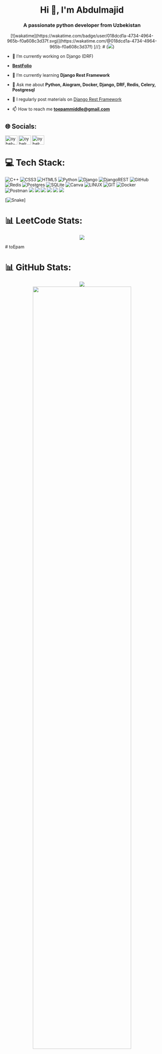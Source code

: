 <h1 align="center">Hi 👋, I'm Abdulmajid</h1>
<h3 align="center">A passionate python developer from Uzbekistan</h3>
<p align="center">
[![wakatime](https://wakatime.com/badge/user/018dcd1a-4734-4964-965b-f0a608c3d37f.svg)](https://wakatime.com/@018dcd1a-4734-4964-965b-f0a608c3d37f)
[//]: # (<a href="https://wakatime.com/@toepam" target="_blank"><img src="https://wakatime.com/badge/user/db09ea1e-a9cf-4643-a860-074ea73193d3.svg" /></a>)
</p>

- 🔭 I’m currently working on Django (DRF)

- [**BestFolio**](https://rozievich.pythonanywhere.com/)

- 🌱 I’m currently learning **Django Rest Framework**

- 💬 Ask me about **Python, Aiogram, Docker, Django, DRF, Redis, Celery, Postgresql**
- 📰 I regularly post materials on [Django Rest Framework](https://t.me/+jA2bxo8NKlJmNjFi)
- 📫 How to reach me **toepammiddle@gmail.com**

[//]: # (- 📄 Know about my experiences by this )

## 🌐 Socials:
<p align="left">
<a href="https://www.linkedin.com/in/under-web/" target="blank"><img align="center" src="https://raw.githubusercontent.com/rahuldkjain/github-profile-readme-generator/master/src/images/icons/Social/linked-in-alt.svg" alt="oybek-nurmamatov-036249263" height="30" width="40" /></a>
<a href="https://instagram.com/yunusovabdulmajid" target="blank"><img align="center" src="https://raw.githubusercontent.com/rahuldkjain/github-profile-readme-generator/master/src/images/icons/Social/instagram.svg" alt="oybek_rozievich" height="30" width="40" /></a>
<a href="https://leetcode.com/toepammiddle/" target="blank"><img align="center" src="https://raw.githubusercontent.com/rahuldkjain/github-profile-readme-generator/master/src/images/icons/Social/leet-code.svg" alt="oybek_2003" height="30" width="40" /></a>
</p>

# 💻 Tech Stack:

[//]: # (![AWS]&#40;https://img.shields.io/badge/AWS-%23FF9900.svg?style=for-the-badge&logo=amazon-aws&logoColor=white&#41; )
[//]: # (![DigitalOcean]&#40;https://img.shields.io/badge/DigitalOcean-%230167ff.svg?style=for-the-badge&logo=digitalOcean&logoColor=white&#41; )
[//]: # (![Anaconda]&#40;https://img.shields.io/badge/Anaconda-%2344A833.svg?style=for-the-badge&logo=anaconda&logoColor=white&#41; )
[//]: # (![FastAPI]&#40;https://img.shields.io/badge/FastAPI-005571?style=for-the-badge&logo=fastapi&#41; )
[//]: # (![Nginx]&#40;https://img.shields.io/badge/nginx-%23009639.svg?style=for-the-badge&logo=nginx&logoColor=white&#41; )
[//]: # (![Swagger]&#40;https://img.shields.io/badge/-Swagger-%23Clojure?style=for-the-badge&logo=swagger&logoColor=white&#41;)

![C++](https://img.shields.io/badge/c++-%2300599C.svg?style=for-the-badge&logo=c%2B%2B&logoColor=white) ![CSS3](https://img.shields.io/badge/css3-%231572B6.svg?style=for-the-badge&logo=css3&logoColor=white) ![HTML5](https://img.shields.io/badge/html5-%23E34F26.svg?style=for-the-badge&logo=html5&logoColor=white) ![Python](https://img.shields.io/badge/python-3670A0?style=for-the-badge&logo=python&logoColor=ffdd54)
![Django](https://img.shields.io/badge/django-%23092E20.svg?style=for-the-badge&logo=django&logoColor=white) ![DjangoREST](https://img.shields.io/badge/DJANGO-REST-ff1709?style=for-the-badge&logo=django&logoColor=white&color=ff1709&labelColor=gray)
![GitHub](https://img.shields.io/badge/GitHub-%23121011.svg?style=for-the-badge&logo=github&logoColor=white) 
![Redis](https://img.shields.io/badge/redis-%23DD0031.svg?style=for-the-badge&logo=redis&logoColor=white)
![Postgres](https://img.shields.io/badge/postgres-%23316192.svg?style=for-the-badge&logo=postgresql&logoColor=white) 
![SQLite](https://img.shields.io/badge/sqlite-%2307405e.svg?style=for-the-badge&logo=sqlite&logoColor=white) 
![Canva](https://img.shields.io/badge/Canva-%2300C4CC.svg?style=for-the-badge&logo=Canva&logoColor=white)
![LINUX](https://img.shields.io/badge/Linux-FCC624?style=for-the-badge&logo=linux&logoColor=black)
![GIT](https://img.shields.io/badge/Git-fc6d26?style=for-the-badge&logo=git&logoColor=white) 
![Docker](https://img.shields.io/badge/docker-%230db7ed.svg?style=for-the-badge&logo=docker&logoColor=white) 
![Postman](https://img.shields.io/badge/Postman-FF6C37?style=for-the-badge&logo=postman&logoColor=white)
![](https://img.shields.io/badge/MySQL-informational?style=flat&logo=MySQL&color=039BE5&logoColor=white)
![](https://img.shields.io/badge/Bootstrap-information?color=%23563D7C&style=flat&logo=bootstrap&logoColor=white)
![](https://img.shields.io/badge/SQLAlchemy-information?color=E95420&style=flat&logo=SQLAlchemy)
![](https://img.shields.io/badge/Ubuntu-information?color=E95420&style=flat&logo=ubuntu&logoColor=white)
![](https://img.shields.io/badge/Windows-information?color=0078D6&style=flat&logo=windows&logoColor=white)
![](https://img.shields.io/badge/PyCharm-information?style=flat&logo=pycharm&logoColor=black&color=black&labelColor=green)


[![Snake](https://profile-readme-generator.com/assets/snake.svg)]

# 📊 LeetCode Stats:
<p align="center"><img src="https://leetcard.jacoblin.cool/toepammiddle?theme=nord&font=Allerta&ext=heatmap"></p># toEpam

# 📊 GitHub Stats:
<p align="center">
<img src="https://github-profile-trophy.vercel.app/?username=toEpam&theme=radical">
<br/>
<img width="80%" src="https://github-profile-summary-cards.vercel.app/api/cards/profile-details?username=toEpam&theme=tokyonight">
<br/>
 
<img width="80%" src="https://github-readme-streak-stats.herokuapp.com/?user=toEpam&theme=tokyonight&hide_border=true" alt="toEpam****">

<img width="80%" src="https://github-readme-stats.vercel.app/api?username=toEpam&theme=tokyonight&hide_border=true&include_all_commits=true&count_private=true">

<img width="80%" align="center" src="https://github-readme-stats.vercel.app/api/top-langs/?username=toEpam&theme=tokyonight&hide_border=true&include_all_commits=true&count_private=true&layout=compact">
</p>
<br/>

## 👁️ Number of visits:
<p align="center">
   <img src="https://profile-counter.glitch.me/{toepam}/count.svg"/>
</p>